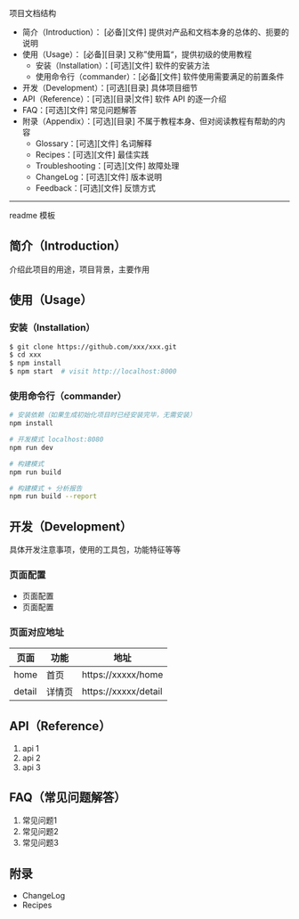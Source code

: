 项目文档结构

- 简介（Introduction）： [必备][文件] 提供对产品和文档本身的总体的、扼要的说明
- 使用（Usage）： [必备][目录] 又称”使用篇“，提供初级的使用教程
  - 安装（Installation）：[可选][文件] 软件的安装方法
  - 使用命令行（commander）：[必备][文件] 软件使用需要满足的前置条件
- 开发（Development）：[可选][目录] 具体项目细节
- API（Reference）：[可选][目录|文件] 软件 API 的逐一介绍
- FAQ：[可选][文件] 常见问题解答
- 附录（Appendix）：[可选][目录] 不属于教程本身、但对阅读教程有帮助的内容
  - Glossary：[可选][文件] 名词解释
  - Recipes：[可选][文件] 最佳实践
  - Troubleshooting：[可选][文件] 故障处理
  - ChangeLog：[可选][文件] 版本说明
  - Feedback：[可选][文件] 反馈方式

--------------------------------------------------

readme 模板

## 简介（Introduction）

介绍此项目的用途，项目背景，主要作用

## 使用（Usage）

### 安装（Installation）

```bash
$ git clone https://github.com/xxx/xxx.git
$ cd xxx
$ npm install
$ npm start  # visit http://localhost:8000
```

### 使用命令行（commander）

```bash
# 安装依赖（如果生成初始化项目时已经安装完毕，无需安装）
npm install

# 开发模式 localhost:8080
npm run dev

# 构建模式
npm run build

# 构建模式 + 分析报告
npm run build --report
```

## 开发（Development）

具体开发注意事项，使用的工具包，功能特征等等

### 页面配置

- 页面配置
- 页面配置

### 页面对应地址

页面 | 功能 | 地址  
---|---|---
home |  首页 | https://xxxxx/home 
detail | 详情页 | https://xxxxx/detail

## API（Reference）

1. api 1
2. api 2
3. api 3

## FAQ（常见问题解答）

1. 常见问题1
2. 常见问题2
3. 常见问题3

## 附录

- ChangeLog
- Recipes


